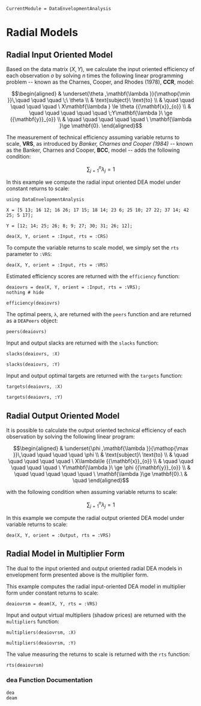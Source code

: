 ```@meta
CurrentModule = DataEnvelopmentAnalysis
```

# Radial Models

## Radial Input Oriented Model

Based on the data  matrix $(X,Y)$, we calculate the input oriented efficiency of each observation *o* by solving $n$ times the following linear programming problem -- known as the Charnes, Cooper, and Rhodes (1978), **CCR**, model:
```math
\begin{aligned}
  & \underset{\theta ,\mathbf{\lambda }}{\mathop{\min }}\,\quad \quad \quad \;\ \theta  \\
  & \text{subject}\ \text{to}  \\
  & \quad \quad \quad \quad \quad \ X\mathbf{\lambda } \le \theta {{\mathbf{x}}_{o}} \\
  & \quad \quad \quad \quad \quad  \;Y\mathbf{\lambda }\ \ge {{\mathbf{y}}_{o}}  \\
  & \quad \quad \quad \quad \quad \ \mathbf{\lambda }\ge \mathbf{0}. 
\end{aligned}
```

The measurement of technical efficiency assuming variable returns to scale, **VRS**, as introduced by *Banker, Charnes and Cooper (1984)* -- known as the Banker, Charnes and Cooper, **BCC**, model -- adds the following condition:
```math
\sum\nolimits_{j=1}^{n}\lambda_j=1
```

In this example we compute the radial input oriented DEA model under constant returns to scale:
```@example radial
using DataEnvelopmentAnalysis

X = [5 13; 16 12; 16 26; 17 15; 18 14; 23 6; 25 10; 27 22; 37 14; 42 25; 5 17];

Y = [12; 14; 25; 26; 8; 9; 27; 30; 31; 26; 12];

dea(X, Y, orient = :Input, rts = :CRS)
```

To compute the variable returns to scale model, we simply set the `rts` parameter to `:VRS`:
```@example radial
dea(X, Y, orient = :Input, rts = :VRS)
```

Estimated efficiency scores are returned with the `efficiency` function:
```@example radial
deaiovrs = dea(X, Y, orient = :Input, rts = :VRS);
nothing # hide
```

```@example radial
efficiency(deaiovrs)
```

The optimal peers, ``λ``, are returned with the `peers` function and are returned as a `DEAPeers` object:
```@example radial
peers(deaiovrs)
```

Input and output slacks are returned with the `slacks` function:
```@example radial
slacks(deaiovrs, :X)
```

```@example radial
slacks(deaiovrs, :Y)
```

Input and output optimal targets are returned with the `targets` function:
```@example radial
targets(deaiovrs, :X)
```

```@example radial
targets(deaiovrs, :Y)
```

## Radial Output Oriented Model

It is possible to calculate the output oriented technical efficiency of each observation by solving the following linear program:
```math
\begin{aligned}
 & \underset{\phi ,\mathbf{\lambda }}{\mathop{\max }}\,\quad \quad \quad \quad \phi  \\
 & \text{subject}\ \text{to} \\
 & \quad \quad \quad \quad \quad \ X\lambda\le {{\mathbf{x}}_{o}} \\
 & \quad \quad \quad \quad \quad \ Y\mathbf{\lambda }\ \ge \phi {{\mathbf{y}}_{o}} \\
 & \quad \quad \quad \quad \quad \ \mathbf{\lambda }\ge \mathbf{0}.\  & \quad 
\end{aligned}
```

with the following condition when assuming variable returns to scale:
```math
\sum\nolimits_{j=1}^{n}\lambda_j=1
```
In this example we compute the radial output oriented DEA model under variable returns to scale:
```@example radial
dea(X, Y, orient = :Output, rts = :VRS)
```

## Radial Model in Multiplier Form

The dual to the input oriented and output oriented radial DEA models in envelopment form presented above is the multiplier form.

This example computes the radial input-oriented DEA model in multiplier form under constant returns to scale:
```@example radial
deaiovrsm = deam(X, Y, rts = :VRS)
```

Input and output virtual multipliers (shadow prices) are returned with the `multipliers` function:
```@example radial
multipliers(deaiovrsm, :X)
```

```@example radial
multipliers(deaiovrsm, :Y)
```

The value measuring the returns to scale is returned with the `rts` function:
```@example radial
rts(deaiovrsm)
```

### dea Function Documentation

```@docs
dea
deam
```


